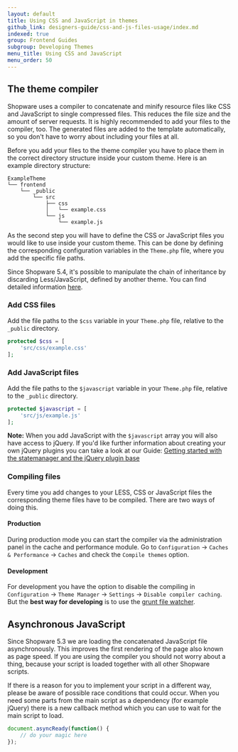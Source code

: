 ```yaml
---
layout: default
title: Using CSS and JavaScript in themes
github_link: designers-guide/css-and-js-files-usage/index.md
indexed: true
group: Frontend Guides
subgroup: Developing Themes
menu_title: Using CSS and JavaScript
menu_order: 50
---
```


## The theme compiler
Shopware uses a compiler to concatenate and minify resource files like CSS and JavaScript to single compressed files. This reduces the file size and the amount of server requests. It is highly recommended to add your files to the compiler, too. The generated files are added to the template automatically, so you don't have to worry about including your files at all.

Before you add your files to the theme compiler you have to place them in the correct directory structure inside your custom theme. Here is an example directory structure:
```
ExampleTheme
└── frontend
    └── _public
        └── src
            ├── css
            │   └── example.css
            └── js
                └── example.js
```

As the second step you will have to define the CSS or JavaScript files you would like to use inside your custom theme. This can be done by defining the corresponding configuration variables in the `Theme.php` file, where you add the specific file paths.

<div class="alert alert-warning">
    Since Shopware 5.4, it's possible to manipulate the chain of inheritance by discarding 
    Less/JavaScript, defined by another theme. You can find detailed information 
    <a href="{{ site.url }}/designers-guide/configuration-using-theme-php/#discard-javascript/css-from-other-themes">here</a>.
</div>

### Add CSS files
Add the file paths to the `$css` variable in your `Theme.php` file, relative to the `_public` directory.
```php
protected $css = [
    'src/css/example.css'
];
```

### Add JavaScript files
Add the file paths to the `$javascript` variable in your `Theme.php` file, relative to the `_public` directory.
```php
protected $javascript = [
    'src/js/example.js'
];
```
<div class="alert alert-info" role="alert">
    <strong>Note:</strong> When you add JavaScript with the <code>$javascript</code> array you will also have access to jQuery.
    If you'd like further information about creating your own jQuery plugins you can take a look at our Guide: <a title="Getting started with the statemanager and the jQuery plugin base" href="https://devdocs.shopware.com/designers-guide/javascript-statemanager-and-pluginbase/">Getting started with the statemanager and the jQuery plugin base</a>
</div>

### Compiling files
Every time you add changes to your LESS, CSS or JavaScript files the corresponding theme files have to be compiled. There are two ways of doing this. 

#### Production
During production mode you can start the compiler via the administration panel in the cache and performance module. Go to `Configuration` -> `Caches & Performance` -> `Caches` and check the `Compile themes` option.

#### Development
For development you have the option to disable the compiling in `Configuration` -> `Theme Manager` -> `Settings` -> `Disable compiler caching`.  
But the **best way for developing** is to use the [grunt file watcher](/designers-guide/best-practice-theme-development/).

## Asynchronous JavaScript

Since Shopware 5.3 we are loading the concatenated JavaScript file asynchronously. This improves the first rendering of the page also known as page speed. If you are using the compiler you should not worry about a thing, because your script is loaded together with all other Shopware scripts.

If there is a reason for you to implement your script in a different way, please be aware of possible race conditions that could occur. When you need some parts from the main script as a dependency (for example jQuery) there is a new callback method which you can use to wait for the main script to load.

```javascript
document.asyncReady(function() {
    // do your magic here  
});
```
